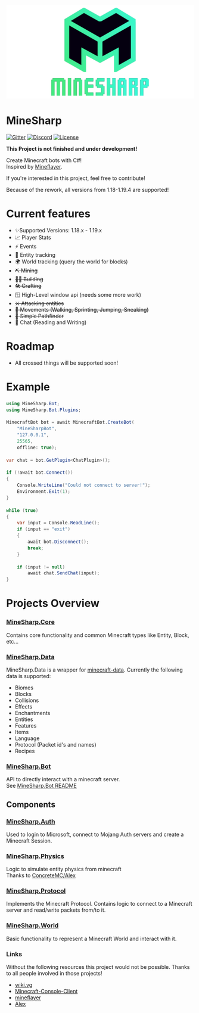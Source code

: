 ![banner](banner.png)

# MineSharp

[![Gitter](https://img.shields.io/gitter/room/MineSharp-net/community?style=for-the-badge)](https://gitter.im/MineSharp-net/community?utm_source=badge&utm_medium=badge&utm_campaign=pr-badge)
[![Discord](https://img.shields.io/badge/Discord-Join-green?style=for-the-badge)](https://discord.gg/Pt6JT5nXMr)
[![License](https://img.shields.io/github/license/psu-de/MineSharp?style=for-the-badge)](https://github.com/psu-de/MineSharp/blob/main/LICENSE)

**This Project is not finished and under development!**

Create Minecraft bots with C#! \
Inspired by [Mineflayer](https://github.com/PrismarineJS/mineflayer).

If you're interested in this project, feel free to contribute!

Because of the rework, all versions from 1.18-1.19.4 are supported!

# Current features

- ✨Supported Versions: 1.18.x - 1.19.x
- 📈 Player Stats
- ⚡ Events
- 🐖 Entity tracking
- 🌍 World tracking (query the world for blocks)
- ~~⛏️ Mining~~
- ~~👷‍♂️ Building~~
- ~~🛠️ Crafting~~
- 🪟 High-Level window api (needs some more work)
- ~~⚔️ Attacking entities~~
- ~~🏃 Movements (Walking, Sprinting, Jumping, Sneaking)~~
- ~~🔎 Simple Pathfinder~~
- 📝 Chat (Reading and Writing)

# Roadmap

- All crossed things will be supported soon!

# Example
```csharp
using MineSharp.Bot;
using MineSharp.Bot.Plugins;

MinecraftBot bot = await MinecraftBot.CreateBot(
    "MineSharpBot",
    "127.0.0.1",
    25565,
    offline: true);

var chat = bot.GetPlugin<ChatPlugin>();

if (!await bot.Connect()) 
{
    Console.WriteLine("Could not connect to server!");
    Environment.Exit(1);
}

while (true)
{
    var input = Console.ReadLine();
    if (input == "exit") 
    {
        await bot.Disconnect();
        break;
    }
    
    if (input != null)
        await chat.SendChat(input);
}

```

# Projects Overview

### [MineSharp.Core](../MineSharp.Core)

Contains core functionality and common Minecraft types like Entity, Block, etc...

### [MineSharp.Data](../MineSharp.Data)
MineSharp.Data is a wrapper for [minecraft-data](https://github.com/PrismarineJS/minecraft-data).
Currently the following data is supported:
 - Biomes
 - Blocks
 - Collisions
 - Effects
 - Enchantments
 - Entities
 - Features
 - Items
 - Language
 - Protocol (Packet id's and names)
 - Recipes

### [MineSharp.Bot](../MineSharp.Bot)

API to directly interact with a minecraft server. \
See [MineSharp.Bot README](../MineSharp.Bot)

## Components

### [MineSharp.Auth](../Components/MineSharp.Auth)

Used to login to Microsoft, connect to Mojang Auth servers and create a Minecraft Session.

### [MineSharp.Physics](../Components/MineSharp.Physics)

Logic to simulate entity physics from minecraft\
Thanks to [ConcreteMC/Alex](https://github.com/ConcreteMC/Alex)

### [MineSharp.Protocol](../Components/MineSharp.Protocol)

Implements the Minecraft Protocol. Contains logic to connect to a Minecraft server and read/write packets from/to it.

### [MineSharp.World](../Components/MineSharp.World)

Basic functionality to represent a Minecraft World and interact with it.

### Links
Without the following resources this project would not be possible. Thanks to all people involved in those projects!

- [wiki.vg](https://wiki.vg)
- [Minecraft-Console-Client](https://github.com/MCCTeam/Minecraft-Console-Client)
- [mineflayer](https://github.com/PrismarineJS/mineflayer)
- [Alex](https://github.com/ConcreteMC/Alex)